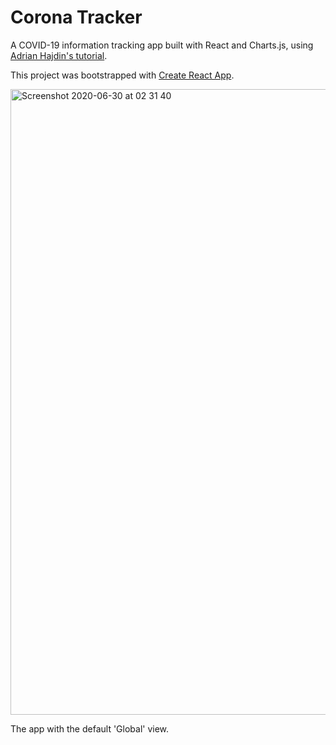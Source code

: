# Corona Tracker

A COVID-19 information tracking app built with React and Charts.js, using [Adrian Hajdin's tutorial](https://www.youtube.com/watch?time_continue=13&v=khJlrj3Y6Ls&feature=emb_logo).

This project was bootstrapped with [Create React App](https://github.com/facebook/create-react-app).

<img width="1001" alt="Screenshot 2020-06-30 at 02 31 40" src="https://user-images.githubusercontent.com/25869284/86072625-dc6a8900-ba79-11ea-9d91-7795d9d684d5.png">

The app with the default 'Global' view.